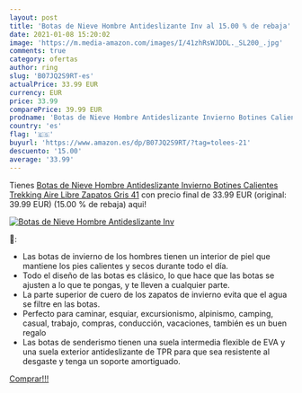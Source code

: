 ```yaml
---
layout: post
title: 'Botas de Nieve Hombre Antideslizante Inv al 15.00 % de rebaja'
date: 2021-01-08 15:20:02
image: 'https://m.media-amazon.com/images/I/41zhRsWJDDL._SL200_.jpg'
comments: true
category: ofertas
author: ring
slug: 'B07JQ2S9RT-es'
actualPrice: 33.99 EUR
currency: EUR
price: 33.99
comparePrice: 39.99 EUR
prodname: 'Botas de Nieve Hombre Antideslizante Invierno Botines Calientes Trekking Aire Libre Zapatos Gris 41'
country: 'es'
flag: '🇪🇸'
buyurl: 'https://www.amazon.es/dp/B07JQ2S9RT/?tag=tolees-21'
descuento: '15.00'
average: '33.99'
---
```


Tienes [Botas de Nieve Hombre Antideslizante Invierno Botines Calientes Trekking Aire Libre Zapatos Gris 41](https://www.amazon.es/dp/B07JQ2S9RT/?tag=tolees-21) con precio final de  33.99 EUR (original: 39.99 EUR) (15.00 %  de rebaja) aqui!

[![Botas de Nieve Hombre Antideslizante Inv](https://m.media-amazon.com/images/I/41zhRsWJDDL._SL200_.jpg)](https://www.amazon.es/dp/B07JQ2S9RT/?tag=tolees-21)

🔎:

- Las botas de invierno de los hombres tienen un interior de piel que mantiene los pies calientes y secos durante todo el día.
- Todo el diseño de las botas es clásico, lo que hace que las botas se ajusten a lo que te pongas, y te lleven a cualquier parte.
- La parte superior de cuero de los zapatos de invierno evita que el agua se filtre en las botas.
- Perfecto para caminar, esquiar, excursionismo, alpinismo, camping, casual, trabajo, compras, conducción, vacaciones, también es un buen regalo
- Las botas de senderismo tienen una suela intermedia flexible de EVA y una suela exterior antideslizante de TPR para que sea resistente al desgaste y tenga un soporte amortiguado.

[Comprar!!!](https://www.amazon.es/dp/B07JQ2S9RT/?tag=tolees-21)
